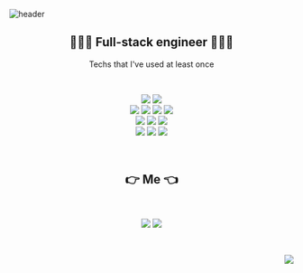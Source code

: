 

![header](https://capsule-render.vercel.app/api?&color=FFC0CB&height=150&section=header&text=YELIM&fontSize=90&fontColor=#808080)
<br>
<h2 align="center">👩🏻‍💻 Full-stack engineer 👩🏻‍💻 </h2>

<p align="center"> Techs that I've used at least once</p>
<br>
<p align="center">
  <img src= "https://img.shields.io/badge/Java-007396?style=flat-square&logo=java&logoColor=white"/> 
  <img src= "https://img.shields.io/badge/Python-3776AB?style=flat-square&logo=Python&logoColor=white"/> 
  </br>
  <img src= "https://img.shields.io/badge/HTML5-E34F26?style=flat-square&logo=HTML5&logoColor=white"/> 
  <img src= "https://img.shields.io/badge/CSS3-1572B6?style=flat-square&logo=CSS3&logoColor=white"/>
  <img src= "https://img.shields.io/badge/JavaScript-F7DF1E?style=flat-square&logo=JavaScript&logoColor=black"/> 
  <img src= "https://img.shields.io/badge/React-61DAFB?style=flat-square&logo=React&logoColor=black"/></br>
  <img src= "https://img.shields.io/badge/Fastapi-009688?style=flat-square&logo=fastapi&logoColor=black"/>
  <img src= "https://img.shields.io/badge/Django-092E20?style=flat-square&logo=Django&logoColor=white"/>
  <img src= "https://img.shields.io/badge/Spring-6DB33F?style=flat-square&logo=Spring&logoColor=black"/></br>
  <img src= "https://img.shields.io/badge/Oracle-F80000?style=flat-square&logo=Oracle&logoColor=white"/> 
  <img src= "https://img.shields.io/badge/Postgresql-4169E1?style=flat-square&logo=Postgresql&logoColor=white"/> 
  <img src= "https://img.shields.io/badge/Mongodb-47A248?style=flat-square&logo=Mongodb&logoColor=white"/> 
</p>
<br>
<h2 align="center"> 👉  Me 👈 </h2>
<br>
<p align="center">
<img src= "https://img.shields.io/badge/notion-000000?style=flat-square&logo=Notion&logoColor=white&link=https://choiyelim.notion.site/choiyelim/41647b7a51b940438de4813c734f5ade"/>  
  <img src= "https://img.shields.io/badge/NaverBlog-72EF36?style=flat-square&logo=giphy&logoColor=black&link=https://blog.naver.com/yeppi329"/>
</p>
<br>
<p align="right">
<img src= "https://hits.seeyoufarm.com/api/count/incr/badge.svg?url=https%3A%2F%2Fgithub.com%2Fgjbae1212%2Fhit-counter&count_bg=%23949494&title_bg=%23FF93DD&icon=github.svg&icon_color=%23FFFFFF&title=hits&edge_flat=false"/></p>
